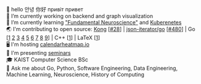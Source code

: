 👋 hello 안녕 你好 привіт привет  
🔭 I’m currently working on backend and graph visualization  
🌱 I’m currently learning ["Fundamental Neuroscience"](https://www.goodreads.com/book/show/13658691-fundamental-neuroscience) and [Kuberenetes](https://kubernetes.io/)  
🌏 I'm contributing to open source: [Kong](https://github.com/Kong/kong) [[#28](https://github.com/Kong/lua-multipart/pull/28)] | [json-iterator/go](https://github.com/json-iterator/go) [[#480](https://github.com/json-iterator/go/pull/480)] | Go [[1](https://github.com/nikolaydubina/calendarheatmap) [2](https://github.com/nikolaydubina/go-featureprocessing) [3](https://github.com/nikolaydubina/go-ml-benchmarks) [4](https://github.com/nikolaydubina/openapi-inline-examples) [5](https://github.com/nikolaydubina/import-graph) [6](https://github.com/nikolaydubina/jsonl-graph) [7](https://github.com/nikolaydubina/go-recipes) [8](https://github.com/nikolaydubina/multiline-jsonl) [9](https://github.com/nikolaydubina/go-svgpan)] | C++ [[1](https://github.com/nikolaydubina/ARIA)] | LaTeX [[1](https://github.com/nikolaydubina/minimal-latex-resume)]  
🖥 I'm hosting [calendarheatmap.io](http://calendarheatmap.io/)  
📖 I'm presenting [seminars](https://github.com/nikolaydubina/presentations)  
🎓 KAIST Computer Science BSc  
💬 Ask me about Go, Python, Software Engineering, Data Engineering, Machine Learning, Neuroscience, History of Computing  
